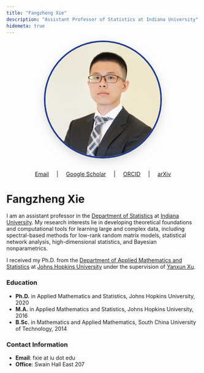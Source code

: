 ```yaml
---
title: "Fangzheng Xie"
description: "Assistant Professor of Statistics at Indiana University"
hidemeta: true
---
```


<div style="width: 100%; text-align: center; margin: 0 auto 0rem auto; padding: 0rem 0; display: block; clear: both;">
  <div style="width: 100%; display: flex; justify-content: center; align-items: center; margin: 0 auto 2rem auto; text-align: center;">
    <img src="/images/avatar.jpg" alt="Fangzheng Xie" style="width: 300px; height: 300px; border-radius: 50%; object-fit: cover; box-shadow: 0 8px 24px rgba(0,0,0,0.15); border: 4px solid #1e3a8a; display: block; margin: 0 auto;">
  </div>
  
  <!-- Social Icons -->
  <div style="margin: 1rem 0; font-size: 0.9rem;">
    <a href="mailto:fxie@iu.edu" style="margin: 0 1rem;">Email</a> |
    <a href="https://scholar.google.com/citations?user=YOUR_GOOGLE_SCHOLAR_ID" style="margin: 0 1rem;">Google Scholar</a> |
    <a href="https://orcid.org/YOUR_ORCID_ID" style="margin: 0 1rem;">ORCID</a> |
    <a href="https://arxiv.org/a/xie_f_1.html" style="margin: 0 1rem;">arXiv</a>
  </div>
</div>

# Fangzheng Xie

I am an assistant professor in the [Department of Statistics](https://stat.indiana.edu/) at [Indiana University](https://www.iu.edu/index.html). My research interests lie in developing theoretical foundations and computational tools for learning large and complex data, including spectral-based methods for low-rank random matrix models, statistical network analysis, high-dimensional statistics, and Bayesian nonparametrics.

I received my Ph.D. from the [Department of Applied Mathematics and Statistics](https://engineering.jhu.edu/ams/) at [Johns Hopkins University](https://www.jhu.edu/) under the supervision of [Yanxun Xu](http://www.ams.jhu.edu/~yxu70/index.html).

### Education
- **Ph.D.** in Applied Mathematics and Statistics, Johns Hopkins University, 2020
- **M.A.** in Applied Mathematics and Statistics, Johns Hopkins University, 2016
- **B.Sc.** in Mathematics and Applied Mathematics, South China University of Technology, 2014

### Contact Information
- **Email**: fxie at iu dot edu
- **Office**: Swain Hall East 207
